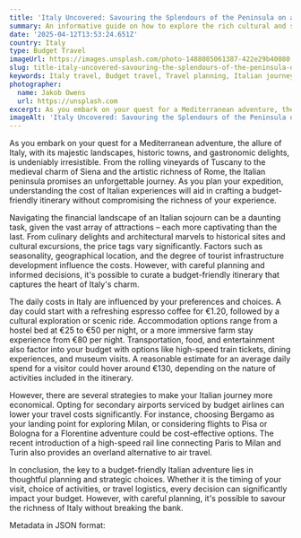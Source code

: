 ```yaml
---
title: 'Italy Uncovered: Savouring the Splendours of the Peninsula on a Budget'
summary: An informative guide on how to explore the rich cultural and scenic beauty of Italy on a budget, offering strategies for cost-effective travel.
date: '2025-04-12T13:53:24.651Z'
country: Italy
type: Budget Travel
imageUrl: https://images.unsplash.com/photo-1488085061387-422e29b40080
slug: title-italy-uncovered-savouring-the-splendours-of-the-peninsula-on-a-budget
keywords: Italy travel, Budget travel, Travel planning, Italian journey, Cost-effective travel, Rome, Venice, Florence, Tuscany, Amalfi coast, Sicily, Destinations, Places to visit, Travel guide, Vacation spots
photographer:
  name: Jakob Owens
  url: https://unsplash.com
excerpt: As you embark on your quest for a Mediterranean adventure, the allure of Italy, with its majestic landscapes, historic towns, and gastronomic...
imageAlt: 'Italy Uncovered: Savouring the Splendours of the Peninsula on a Budget - Budget Travel Guide | Photo by Jakob Owens'
---
```


As you embark on your quest for a Mediterranean adventure, the allure of Italy, with its majestic landscapes, historic towns, and gastronomic delights, is undeniably irresistible. From the rolling vineyards of Tuscany to the medieval charm of Siena and the artistic richness of Rome, the Italian peninsula promises an unforgettable journey. As you plan your expedition, understanding the cost of Italian experiences will aid in crafting a budget-friendly itinerary without compromising the richness of your experience.

Navigating the financial landscape of an Italian sojourn can be a daunting task, given the vast array of attractions – each more captivating than the last. From culinary delights and architectural marvels to historical sites and cultural excursions, the price tags vary significantly. Factors such as seasonality, geographical location, and the degree of tourist infrastructure development influence the costs. However, with careful planning and informed decisions, it's possible to curate a budget-friendly itinerary that captures the heart of Italy's charm.

The daily costs in Italy are influenced by your preferences and choices. A day could start with a refreshing espresso coffee for €1.20, followed by a cultural exploration or scenic ride. Accommodation options range from a hostel bed at €25 to €50 per night, or a more immersive farm stay experience from €80 per night. Transportation, food, and entertainment also factor into your budget with options like high-speed train tickets, dining experiences, and museum visits. A reasonable estimate for an average daily spend for a visitor could hover around €130, depending on the nature of activities included in the itinerary.

However, there are several strategies to make your Italian journey more economical. Opting for secondary airports serviced by budget airlines can lower your travel costs significantly. For instance, choosing Bergamo as your landing point for exploring Milan, or considering flights to Pisa or Bologna for a Florentine adventure could be cost-effective options. The recent introduction of a high-speed rail line connecting Paris to Milan and Turin also provides an overland alternative to air travel.

In conclusion, the key to a budget-friendly Italian adventure lies in thoughtful planning and strategic choices. Whether it is the timing of your visit, choice of activities, or travel logistics, every decision can significantly impact your budget. However, with careful planning, it's possible to savour the richness of Italy without breaking the bank.

Metadata in JSON format:
